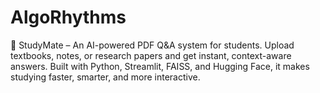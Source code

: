 # AlgoRhythms
📘 StudyMate – An AI-powered PDF Q&amp;A system for students. Upload textbooks, notes, or research papers and get instant, context-aware answers. Built with Python, Streamlit, FAISS, and Hugging Face, it makes studying faster, smarter, and more interactive.
